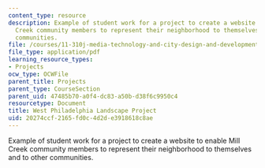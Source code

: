```yaml
---
content_type: resource
description: Example of student work for a project to create a website to enable Mill
  Creek community members to represent their neighborhood to themselves and to other
  communities.
file: /courses/11-310j-media-technology-and-city-design-and-development-spring-2002/20274ccf2165fd0c4d2de3918618c8ae_duritz.pdf
file_type: application/pdf
learning_resource_types:
- Projects
ocw_type: OCWFile
parent_title: Projects
parent_type: CourseSection
parent_uid: 47485b70-a0f4-dc83-a50b-d38f6c9950c4
resourcetype: Document
title: West Philadelphia Landscape Project
uid: 20274ccf-2165-fd0c-4d2d-e3918618c8ae
---
```

Example of student work for a project to create a website to enable Mill Creek community members to represent their neighborhood to themselves and to other communities.

